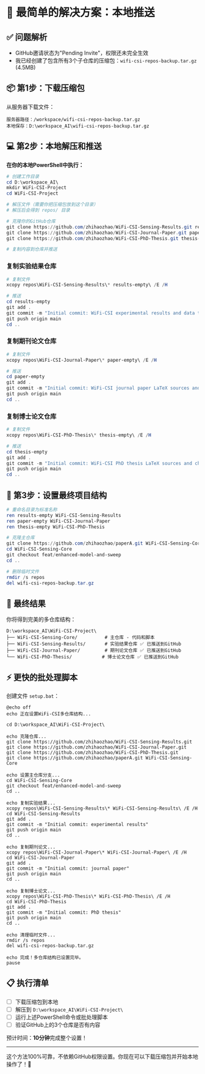 # 🚀 最简单的解决方案：本地推送

## ✅ 问题解析
- GitHub邀请状态为"Pending Invite"，权限还未完全生效
- 我已经创建了包含所有3个子仓库的压缩包：`wifi-csi-repos-backup.tar.gz` (4.5MB)

## 📦 第1步：下载压缩包

从服务器下载文件：
```
服务器路径：/workspace/wifi-csi-repos-backup.tar.gz
本地保存：D:\workspace_AI\wifi-csi-repos-backup.tar.gz
```

## 💻 第2步：本地解压和推送

**在你的本地PowerShell中执行：**

```powershell
# 创建工作目录
cd D:\workspace_AI\
mkdir WiFi-CSI-Project
cd WiFi-CSI-Project

# 解压文件（需要你把压缩包放到这个目录）
# 解压后会得到 repos/ 目录

# 克隆你的GitHub仓库
git clone https://github.com/zhihaozhao/WiFi-CSI-Sensing-Results.git results-empty
git clone https://github.com/zhihaozhao/WiFi-CSI-Journal-Paper.git paper-empty  
git clone https://github.com/zhihaozhao/WiFi-CSI-PhD-Thesis.git thesis-empty

# 复制内容到仓库并推送
```

### 复制实验结果仓库
```powershell
# 复制文件
xcopy repos\WiFi-CSI-Sensing-Results\* results-empty\ /E /H

# 推送
cd results-empty
git add .
git commit -m "Initial commit: WiFi-CSI experimental results and data tables"
git push origin main
cd ..
```

### 复制期刊论文仓库
```powershell
# 复制文件  
xcopy repos\WiFi-CSI-Journal-Paper\* paper-empty\ /E /H

# 推送
cd paper-empty
git add .
git commit -m "Initial commit: WiFi-CSI journal paper LaTeX sources and references"
git push origin main
cd ..
```

### 复制博士论文仓库
```powershell
# 复制文件
xcopy repos\WiFi-CSI-PhD-Thesis\* thesis-empty\ /E /H

# 推送  
cd thesis-empty
git add .
git commit -m "Initial commit: WiFi-CSI PhD thesis LaTeX sources and chapters"
git push origin main
cd ..
```

## 🎯 第3步：设置最终项目结构

```powershell
# 重命名目录为标准名称
ren results-empty WiFi-CSI-Sensing-Results
ren paper-empty WiFi-CSI-Journal-Paper
ren thesis-empty WiFi-CSI-PhD-Thesis

# 克隆主仓库
git clone https://github.com/zhihaozhao/paperA.git WiFi-CSI-Sensing-Core
cd WiFi-CSI-Sensing-Core
git checkout feat/enhanced-model-and-sweep
cd ..

# 删除临时文件
rmdir /s repos
del wifi-csi-repos-backup.tar.gz
```

## 🏁 最终结果

你将得到完美的多仓库结构：

```
D:\workspace_AI\WiFi-CSI-Project\
├── WiFi-CSI-Sensing-Core/          # 主仓库 - 代码和脚本
├── WiFi-CSI-Sensing-Results/       # 实验结果仓库 ✅ 已推送到GitHub
├── WiFi-CSI-Journal-Paper/         # 期刊论文仓库 ✅ 已推送到GitHub
└── WiFi-CSI-PhD-Thesis/           # 博士论文仓库 ✅ 已推送到GitHub
```

## ⚡ 更快的批处理脚本

创建文件 `setup.bat`：

```batch
@echo off
echo 正在设置WiFi-CSI多仓库结构...

cd D:\workspace_AI\WiFi-CSI-Project\

echo 克隆仓库...
git clone https://github.com/zhihaozhao/WiFi-CSI-Sensing-Results.git
git clone https://github.com/zhihaozhao/WiFi-CSI-Journal-Paper.git  
git clone https://github.com/zhihaozhao/WiFi-CSI-PhD-Thesis.git
git clone https://github.com/zhihaozhao/paperA.git WiFi-CSI-Sensing-Core

echo 设置主仓库分支...
cd WiFi-CSI-Sensing-Core
git checkout feat/enhanced-model-and-sweep
cd ..

echo 复制实验结果...
xcopy repos\WiFi-CSI-Sensing-Results\* WiFi-CSI-Sensing-Results\ /E /H
cd WiFi-CSI-Sensing-Results
git add .
git commit -m "Initial commit: experimental results"
git push origin main
cd ..

echo 复制期刊论文...
xcopy repos\WiFi-CSI-Journal-Paper\* WiFi-CSI-Journal-Paper\ /E /H
cd WiFi-CSI-Journal-Paper
git add .
git commit -m "Initial commit: journal paper"  
git push origin main
cd ..

echo 复制博士论文...
xcopy repos\WiFi-CSI-PhD-Thesis\* WiFi-CSI-PhD-Thesis\ /E /H
cd WiFi-CSI-PhD-Thesis
git add .
git commit -m "Initial commit: PhD thesis"
git push origin main
cd ..

echo 清理临时文件...
rmdir /s repos
del wifi-csi-repos-backup.tar.gz

echo 完成！多仓库结构已设置完毕。
pause
```

## 📋 执行清单

- [ ] 下载压缩包到本地
- [ ] 解压到 `D:\workspace_AI\WiFi-CSI-Project\`
- [ ] 运行上述PowerShell命令或批处理脚本
- [ ] 验证GitHub上的3个仓库是否有内容

预计时间：**10分钟**完成整个设置！

---

这个方法100%可靠，不依赖GitHub权限设置。你现在可以下载压缩包并开始本地操作了！🎉